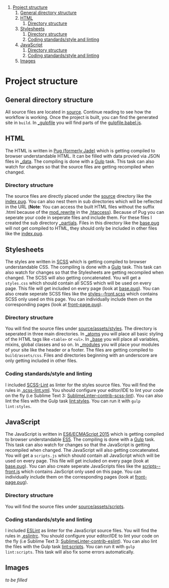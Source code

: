 1. [Project structure](#project-structure)
    1. [General directory structure](#general-directory-structure)
    2. [HTML](#html)
        1. [Directory structure](#directory-structure)
    3. [Stylesheets](#stylesheets)
        1. [Directory structure](#directory-structure-1)
        2. [Coding standards/style and linting](#coding-standardsstyle-and-linting)
    4. [JavaScript](#javascript)
        1. [Directory structure](#directory-structure-2)
        2. [Coding standards/style and linting](#coding-standardsstyle-and-linting-1)
    5. [Images](#images)


# Project structure


## General directory structure
All source files are located in [source](./source). Continue reading to see how the workflow is working. Once the project is built, you can find the generated site in `build`. In [_gulpfile](./_gulpfile) you will find parts of the [gulpfile.babel.js](./gulpfile.babel.js).


## HTML
The HTML is written in [Pug (formerly Jade)](http://jade-lang.com) which is getting compiled to browser understandable HTML. It can be filled with data provied via JSON files in [_data](./source/_data). The compiling is done with a [Gulp](http://gulpjs.com/) task. This task can also watch for changes so that the source files are getting recompiled when changed.

### Directory structure
The source files are directly placed under the [source](./source) directory like the [index.pug](./source/index.pug). You can also nest them in sub directories which will be reflected in the URL (**Note**: You can access the built HTML files without the suffix .html because of the [mod_rewrite](https://httpd.apache.org/docs/current/mod/mod_rewrite.html) in the [.htaccess](./source/.htaccess#L27)). Because of Pug you can seperate your code in seperate files and include them. For these files I created the sub directory [_partials](./source/_partials). Files in this directory like the [base.pug](./source/_partials/base.pug) will not get compiled to HTML, they should only be included in other files like the [index.pug](./source/index.pug#L1).


## Stylesheets
The styles are written in [SCSS](http://sass-lang.com/) which is getting compiled to browser understandable CSS. The compiling is done with a [Gulp](http://gulpjs.com/) task. This task can also watch for changes so that the Stylesheets are getting recompiled when changed. The SCSS will also getting concatenated. You will get a `styles.css` which should contain all SCSS which will be used on every page. This file will get included on every page (look at [base.pug](./source/_partials/base.pug#L53)). You can also create seperate SCSS files like the [styles--front.scss](./source/assets/styles/styles--front.scss) which contains SCSS only used on this page. You can individually include them on the corresponding pages (look at [front-page.pug](./source/_partials/templates/front-page.pug#L9)).

### Directory structure
You will find the source files under [source/assets/styles](./source/assets/styles). The directory is seperated in three main directories. In [_atoms](./source/assets/styles/_atoms) you will place all basic styling of the HTML tags like `<table>` or `<ul>`. In [_base](./source/assets/styles/_base) you will place all variables, mixins, global classes and so on. In [_modules](./source/assets/styles/_modules) you will place your modules of your site like the header or a footer. The files are getting compiled to `build/assets/css`. Files and directories beginning with an underscore are only getting included in other files.

### Coding standards/style and linting
I included [SCSS-Lint](https://github.com/brigade/scss-lint) as linter for the styles source files. You will find the rules in [.scss-lint.yml](./.scss-lint.yml). You should configure your editor/IDE to lint your code on the fly (i.e Sublime Text 3: [Sublime​Linter-contrib-scss-lint](https://packagecontrol.io/packages/Sublime​Linter-contrib-scss-lint)). You can also lint the files with the Gulp task [lint:styles](./gulpfile.babel.js#L42). You can run it with `gulp lint:styles`.


## JavaScript
The JavaScript is written in [ES6/ECMAScript 2015](http://www.ecma-international.org/ecma-262/6.0/index.html) which is getting compiled to browser understandable [ES5](http://www.ecma-international.org/ecma-262/5.1/). The compiling is done with a [Gulp](http://gulpjs.com/) task. This task can also watch for changes so that the JavaScript is getting recompiled when changed. The JavaScript will also getting concatenated. You will get a `scripts.js` which should contain all JavaScript which will be used on every page. This file will get included on every page (look at [base.pug](./source/_partials/base.pug#L61)). You can also create seperate JavaScripts files like the [scripts--front.js](./source/assets/scripts/scripts--front.js) which contains JavScript only used on this page. You can individually include them on the corresponding pages (look at [front-page.pug](./source/_partials/templates/front-page.pug#L11)).

### Directory structure
You will find the source files under [source/assets/scripts](./source/assets/scripts).

### Coding standards/style and linting
I included [ESLint](http://eslint.org/) as linter for the JavaScript source files. You will find the rules in [.eslintrc](./.eslintrc). You should configure your editor/IDE to lint your code on the fly (i.e Sublime Text 3: [SublimeLinter-contrib-eslint](https://packagecontrol.io/packages/SublimeLinter-contrib-eslint)). You can also lint the files with the Gulp task [lint:scripts](./gulpfile.babel.js#L41). You can run it with `gulp lint:scripts`. This task will also fix some errors automatically.


## Images
_to be filled_
